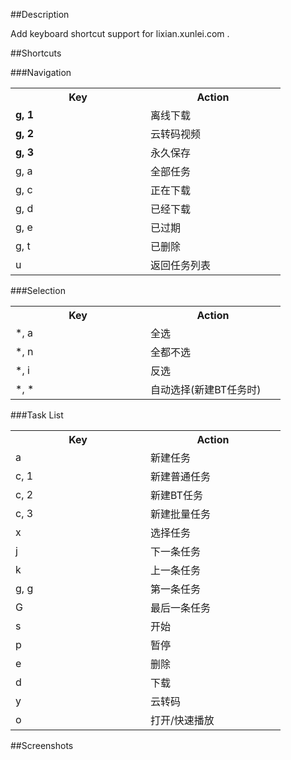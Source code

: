 ##Description

Add keyboard shortcut support for lixian.xunlei.com .

##Shortcuts

###Navigation


<table>
    <tr>
        <th width="200">Key</th>
        <th width="200">Action</th>
    </tr>
    <tr>
        <td><b>g, 1</b></td>
        <td>离线下载</td>
    </tr>
    <tr>
        <td><b>g, 2</b></td>
        <td>云转码视频</td>
    </tr>
    <tr>
        <td><b>g, 3</b></td>
        <td>永久保存</td>
    </tr>
    <tr>
        <td>g, a</td>
        <td>全部任务</td>
    </tr>
    <tr>
        <td>g, c</td>
        <td>正在下载</td>
    </tr>
    <tr>
        <td>g, d</td>
        <td>已经下载</td>
    </tr>
    <tr>
        <td>g, e</td>
        <td>已过期</td>
    </tr>
    <tr>
        <td>g, t</td>
        <td>已删除</td>
    </tr>
    <tr>
        <td>u</td>
        <td>返回任务列表</td>
    </tr>
</table>

###Selection
<table>
    <tr>
        <th width="200">Key</th>
        <th width="200">Action</th>
    </tr>
    <tr>
        <td>*, a</td>
        <td>全选</td>
    </tr>
    <tr>
        <td>*, n</td>
        <td>全都不选</td>
    </tr>
    <tr>
        <td>*, i</td>
        <td>反选</td>
    </tr>
    <tr>
        <td>*, *</td>
        <td>自动选择(新建BT任务时)</td>
    </tr>
</table>

###Task List

<table>
    <tr>
        <th width="200">Key</th>
        <th width="200">Action</th>
    </tr>
    <tr>
        <td>a</td>
        <td>新建任务</td>
    </tr>
    <tr>
        <td>c, 1</td>
        <td>新建普通任务</td>
    </tr>
    <tr>
        <td>c, 2</td>
        <td>新建BT任务</td>
    </tr>
    <tr>
        <td>c, 3</td>
        <td>新建批量任务</td>
    </tr>
    <tr>
        <td>x</td>
        <td>选择任务</td>
    </tr>
    <tr>
        <td>j</td>
        <td>下一条任务</td>
    </tr>
    <tr>
        <td>k</td>
        <td>上一条任务</td>
    </tr>
    <tr>
        <td>g, g</td>
        <td>第一条任务</td>
    </tr>
    <tr>
        <td>G</td>
        <td>最后一条任务</td>
    </tr>
    <tr>
        <td>s</td>
        <td>开始</td>
    </tr>
    <tr>
        <td>p</td>
        <td>暂停</td>
    </tr>
    <tr>
        <td>e</td>
        <td>删除</td>
    </tr>
    <tr>
        <td>d</td>
        <td>下载</td>
    </tr>
    <tr>
        <td>y</td>
        <td>云转码</td>
    </tr>
    <tr>
        <td>o</td>
        <td>打开/快速播放</td>
    </tr>
</table>

##Screenshots
